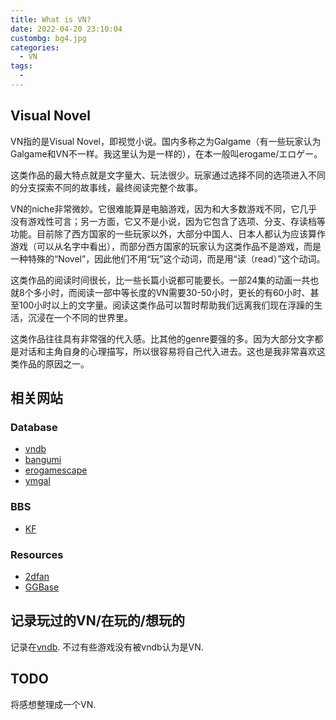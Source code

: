 ```yaml
---
title: What is VN?
date: 2022-04-20 23:10:04
custombg: bg4.jpg
categories:
  - VN
tags:
  - 
---
```


## Visual Novel

VN指的是Visual Novel，即视觉小说。国内多称之为Galgame（有一些玩家认为Galgame和VN不一样。我这里认为是一样的），在本一般叫erogame/エロゲー。

这类作品的最大特点就是文字量大、玩法很少。玩家通过选择不同的选项进入不同的分支探索不同的故事线，最终阅读完整个故事。

VN的niche非常微妙。它很难能算是电脑游戏，因为和大多数游戏不同，它几乎没有游戏性可言；另一方面，它又不是小说，因为它包含了选项、分支、存读档等功能。目前除了西方国家的一些玩家以外，大部分中国人、日本人都认为应该算作游戏（可以从名字中看出），而部分西方国家的玩家认为这类作品不是游戏，而是一种特殊的“Novel”，因此他们不用“玩”这个动词，而是用“读（read）”这个动词。

这类作品的阅读时间很长，比一些长篇小说都可能要长。一部24集的动画一共也就8个多小时，而阅读一部中等长度的VN需要30-50小时，更长的有60小时、甚至100小时以上的文字量。阅读这类作品可以暂时帮助我们远离我们现在浮躁的生活，沉浸在一个不同的世界里。

这类作品往往具有非常强的代入感。比其他的genre要强的多。因为大部分文字都是对话和主角自身的心理描写，所以很容易将自己代入进去。这也是我非常喜欢这类作品的原因之一。

## 相关网站

### Database

- [vndb](https://vndb.org/)
- [bangumi](https://bangumi.tv/)
- [erogamescape](https://erogamescape.dyndns.org/)
- [ymgal](https://www.ymgal.games/)

### BBS

- [KF](https://bbs.kfpromax.com/)

### Resources

- [2dfan](https://galge.fun/)
- [GGBase](https://www.ggbases.com/)

## 记录玩过的VN/在玩的/想玩的

记录在[vndb](https://vndb.org/u212839/ulist).
不过有些游戏没有被vndb认为是VN.

## TODO

将感想整理成一个VN.
